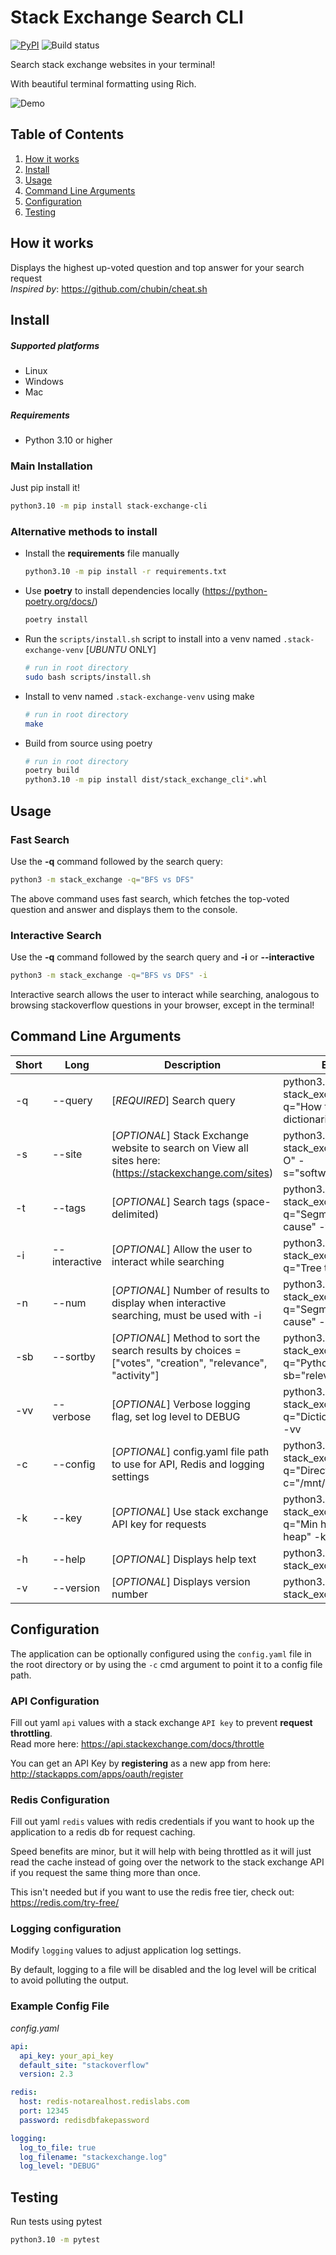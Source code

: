 # Stack Exchange Search CLI

[![PyPI](https://img.shields.io/pypi/v/stack-exchange-cli?color=brightgreen)](https://pypi.org/project/stack-exchange-cli/) ![Build status](https://github.com/myke2424/stack-exchange-cli/actions/workflows/build.yaml/badge.svg)

Search stack exchange websites in your terminal!

With beautiful terminal formatting using Rich.

![Demo](https://s1.gifyu.com/images/Recording-2022-07-17-at-13.41.05-1.gif)


## Table of Contents
1. [How it works](#how-it-works)
2. [Install](#install)
3. [Usage](#usage)
4. [Command Line Arguments](#cli-args)
5. [Configuration](#config)
6. [Testing](#testing)

## How it works  <a name="how-it-works"></a>

Displays the highest up-voted question and top answer for your search request \
*Inspired by*: https://github.com/chubin/cheat.sh

## Install

##### Supported platforms

* Linux
* Windows
* Mac

##### Requirements

* Python 3.10 or higher
 

### Main Installation
Just pip install it!

```bash
python3.10 -m pip install stack-exchange-cli
```

### Alternative methods to install
- Install the **requirements** file manually

    ```bash
    python3.10 -m pip install -r requirements.txt
    ```
  
- Use **poetry** to install dependencies locally (https://python-poetry.org/docs/)

    ```bash
    poetry install
    ```

- Run the `scripts/install.sh` script to install into a venv named `.stack-exchange-venv` [*UBUNTU* ONLY]

    ```bash
    # run in root directory
    sudo bash scripts/install.sh
    ```

- Install to venv named `.stack-exchange-venv` using make 
    
  ```bash
  # run in root directory
  make
  ```

- Build from source using poetry

  ```bash
  # run in root directory
  poetry build
  python3.10 -m pip install dist/stack_exchange_cli*.whl
  ```

## Usage  <a name="usage"></a>

### Fast Search

Use the **-q** command followed by the search query:

```bash
python3 -m stack_exchange -q="BFS vs DFS"
```

The above command uses fast search, which fetches the top-voted question and answer and displays them to the console.

### Interactive Search
Use the **-q** command followed by the search query and **-i** or **--interactive**

```bash
python3 -m stack_exchange -q="BFS vs DFS" -i
```
Interactive search allows the user to interact while searching, analogous to browsing stackoverflow questions in your browser, except in the terminal!

## Command Line Arguments  <a name="cli-args"></a>
| Short | Long | Description | Example | Default |
|---|---|---|---|---|
| -q | --query | [*REQUIRED*] Search query | python3.10 -m stack_exchange -q="How to merge two dictionaries" | N/A |
| -s | --site | [*OPTIONAL*] Stack Exchange website to search on View all sites here: (https://stackexchange.com/sites) | python3.10 -m stack_exchange -q="Big O" -s="softwareengineering" | "stackoverflow" |
| -t | --tags | [*OPTIONAL*] Search tags (space-delimited) | python3.10 -m stack_exchange -q="Segmentation fault cause" -t="c c++" | N/A |
| -i | --interactive | [*OPTIONAL*] Allow the user to interact while searching | python3.10 -m stack_exchange -q="Tree traversal" -i | False |
| -n | --num | [*OPTIONAL*] Number of results to display when  interactive searching, must be used with -i | python3.10 -m stack_exchange -q="Segmentation fault cause" -i -n=20 | 30 |
| -sb | --sortby | [*OPTIONAL*] Method to sort the search results by  choices = ["votes", "creation", "relevance", "activity"] | python3.10 -m stack_exchange -q="Python memory" -sb="relevance" | "votes" |
| -vv | --verbose | [*OPTIONAL*] Verbose logging flag, set log level to DEBUG | python3.10 -m stack_exchange -q="Dictionary internals" -vv | False |
| -c | --config | [*OPTIONAL*] config.yaml file path to use for  API, Redis and logging settings | python3.10 -m stack_exchange -q="Directed graph" -c="/mnt/c/config.yaml" | N/A |
| -k | --key | [*OPTIONAL*] Use stack exchange API key for requests | python3.10 -m stack_exchange -q="Min heap vs max heap" -k="12345" | N/A |
| -h | --help | [*OPTIONAL*] Displays help text  | python3.10 -m stack_exchange -h | N/A |
| -v | --version | [*OPTIONAL*] Displays version number | python3.10 -m stack_exchange -v | N/A |

## Configuration  <a name="config"></a>

The application can be optionally configured using the `config.yaml` file in the root directory or by using the `-c` cmd argument to point it to a config file path.

### API Configuration

Fill out yaml `api` values with a stack exchange `API key` to prevent **request throttling**. \
Read more here:  https://api.stackexchange.com/docs/throttle

You can get an API Key by **registering** as a new app from here: http://stackapps.com/apps/oauth/register

### Redis Configuration

Fill out yaml `redis` values with redis credentials if you want to hook up the application to a redis db for request caching.

Speed benefits are minor, but it will help with being throttled as it will just read the cache instead of going over the network to the stack exchange API if you request the same thing more than once.

This isn't needed but if you want to use the redis free tier, check out: https://redis.com/try-free/
### Logging configuration

Modify `logging` values to adjust application log settings.

By default, logging to a file will be disabled and the log level will be critical to avoid polluting the output.

### Example Config File
*config.yaml*
```yaml
api:
  api_key: your_api_key
  default_site: "stackoverflow" 
  version: 2.3

redis:
  host: redis-notarealhost.redislabs.com
  port: 12345
  password: redisdbfakepassword

logging:
  log_to_file: true
  log_filename: "stackexchange.log"
  log_level: "DEBUG"
```

## Testing  <a name="testing"></a>
Run tests using pytest
```bash
python3.10 -m pytest
```